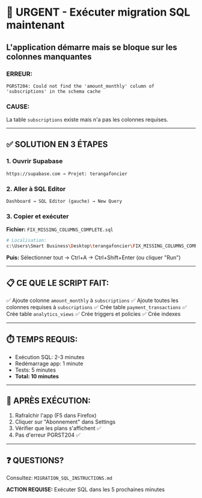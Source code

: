 # 🚨 URGENT - Exécuter migration SQL maintenant

## L'application démarre mais se bloque sur les colonnes manquantes

### ERREUR:
```
PGRST204: Could not find the 'amount_monthly' column of 'subscriptions' in the schema cache
```

### CAUSE:
La table `subscriptions` existe mais n'a pas les colonnes requises.

---

## ✅ SOLUTION EN 3 ÉTAPES

### 1. Ouvrir Supabase
```
https://supabase.com → Projet: terangafoncier
```

### 2. Aller à SQL Editor
```
Dashboard → SQL Editor (gauche) → New Query
```

### 3. Copier et exécuter
**Fichier:** `FIX_MISSING_COLUMNS_COMPLETE.sql`

```bash
# Localisation:
c:\Users\Smart Business\Desktop\terangafoncier\FIX_MISSING_COLUMNS_COMPLETE.sql
```

**Puis:** Sélectionner tout → Ctrl+A → Ctrl+Shift+Enter (ou cliquer "Run")

---

## 📋 CE QUE LE SCRIPT FAIT:

✅ Ajoute colonne `amount_monthly` à `subscriptions`
✅ Ajoute toutes les colonnes requises à `subscriptions`
✅ Crée table `payment_transactions`
✅ Crée table `analytics_views`
✅ Crée triggers et policies
✅ Crée indexes

---

## ⏱️ TEMPS REQUIS:
- Exécution SQL: 2-3 minutes
- Redémarrage app: 1 minute
- Tests: 5 minutes
- **Total: 10 minutes**

---

## 🔄 APRÈS EXÉCUTION:

1. Rafraîchir l'app (F5 dans Firefox)
2. Cliquer sur "Abonnement" dans Settings
3. Vérifier que les plans s'affichent ✅
4. Pas d'erreur PGRST204 ✅

---

## ❓ QUESTIONS?

Consultez: `MIGRATION_SQL_INSTRUCTIONS.md`

**ACTION REQUISE:** Exécuter SQL dans les 5 prochaines minutes
